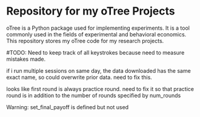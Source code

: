 # Repository for my oTree Projects

oTree is a Python package used for implementing experiments. It is a tool commonly used in the fields of experimental and behavioral economics. This repository stores my oTree code for my research projects.

#TODO:
Need to keep track of all keystrokes because need to measure mistakes made.

if i run multiple sessions on same day, the data downloaded has the same exact name, so could overwrite prior data. need to fix this.

looks like first round is always practice round. need to fix it so that practice round is in addition to the number of rounds specified by num_rounds

Warning: set_final_payoff is defined but not used